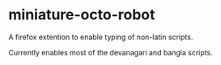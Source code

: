 miniature-octo-robot
=====================
A firefox extention to enable typing of non-latin scripts. 

Currently enables most of the devanagari and bangla scripts. 
